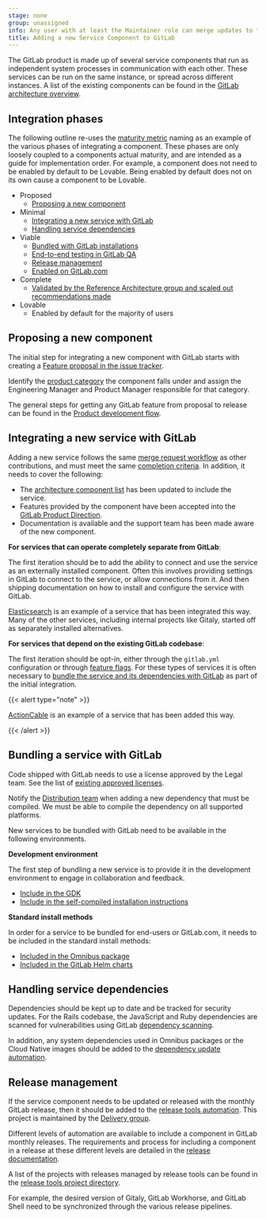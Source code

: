 ```yaml
---
stage: none
group: unassigned
info: Any user with at least the Maintainer role can merge updates to this content. For details, see https://docs.gitlab.com/development/development_processes/#development-guidelines-review.
title: Adding a new Service Component to GitLab
---
```


The GitLab product is made up of several service components that run as independent system processes in communication with each other. These services can be run on the same instance, or spread across different instances. A list of the existing components can be found in the [GitLab architecture overview](architecture.md).

## Integration phases

The following outline re-uses the [maturity metric](https://handbook.gitlab.com/handbook/product/ux/category-maturity/category-maturity-scorecards/) naming as an example of the various phases of integrating a component. These phases are only loosely coupled to a components actual maturity, and are intended as a guide for implementation order. For example, a component does not need to be enabled by default to be Lovable. Being enabled by default does not on its own cause a component to be Lovable.

- Proposed
  - [Proposing a new component](#proposing-a-new-component)
- Minimal
  - [Integrating a new service with GitLab](#integrating-a-new-service-with-gitlab)
  - [Handling service dependencies](#handling-service-dependencies)
- Viable
  - [Bundled with GitLab installations](#bundling-a-service-with-gitlab)
  - [End-to-end testing in GitLab QA](testing_guide/end_to_end/beginners_guide/_index.md)
  - [Release management](#release-management)
  - [Enabled on GitLab.com](feature_flags/controls.md#enabling-a-feature-for-gitlabcom)
- Complete
  - [Validated by the Reference Architecture group and scaled out recommendations made](https://handbook.gitlab.com/handbook/engineering/infrastructure/test-platform/self-managed-excellence/#reference-architectures)
- Lovable
  - Enabled by default for the majority of users

## Proposing a new component

The initial step for integrating a new component with GitLab starts with creating a [Feature proposal in the issue tracker](https://gitlab.com/gitlab-org/gitlab/-/issues/new?issuable_template=Feature%20proposal).

Identify the [product category](https://handbook.gitlab.com/handbook/product/categories/) the component falls under and assign the Engineering Manager and Product Manager responsible for that category.

The general steps for getting any GitLab feature from proposal to release can be found in the [Product development flow](https://handbook.gitlab.com/handbook/product-development-flow/).

## Integrating a new service with GitLab

Adding a new service follows the same [merge request workflow](contributing/merge_request_workflow.md) as other contributions, and must meet the same [completion criteria](contributing/merge_request_workflow.md#definition-of-done).
In addition, it needs to cover the following:

- The [architecture component list](architecture.md#component-list) has been updated to include the service.
- Features provided by the component have been accepted into the [GitLab Product Direction](https://about.gitlab.com/direction/).
- Documentation is available and the support team has been made aware of the new component.

**For services that can operate completely separate from GitLab**:

The first iteration should be to add the ability to connect and use the service as an externally installed component. Often this involves providing settings in GitLab to connect to the service, or allow connections from it. And then shipping documentation on how to install and configure the service with GitLab.

[Elasticsearch](../integration/advanced_search/elasticsearch.md#install-an-elasticsearch-or-aws-opensearch-cluster) is an example of a service that has been integrated this way. Many of the other services, including internal projects like Gitaly, started off as separately installed alternatives.

**For services that depend on the existing GitLab codebase**:

The first iteration should be opt-in, either through the `gitlab.yml` configuration or through [feature flags](feature_flags/_index.md). For these types of services it is often necessary to [bundle the service and its dependencies with GitLab](#bundling-a-service-with-gitlab) as part of the initial integration.

{{< alert type="note" >}}

[ActionCable](https://docs.gitlab.com/omnibus/settings/actioncable.html) is an example of a service that has been added this way.

{{< /alert >}}

## Bundling a service with GitLab

Code shipped with GitLab needs to use a license approved by the Legal team. See the list of [existing approved licenses](https://handbook.gitlab.com/handbook/engineering/open-source/#using-open-source-software).

Notify the [Distribution team](https://handbook.gitlab.com/handbook/engineering/infrastructure-platforms/gitlab-delivery/distribution/) when adding a new dependency that must be compiled. We must be able to compile the dependency on all supported platforms.

New services to be bundled with GitLab need to be available in the following environments.

**Development environment**

The first step of bundling a new service is to provide it in the development environment to engage in collaboration and feedback.

- [Include in the GDK](https://gitlab.com/gitlab-org/gitlab-development-kit)
- [Include in the self-compiled installation instructions](../install/self_compiled/_index.md)

**Standard install methods**

In order for a service to be bundled for end-users or GitLab.com, it needs to be included in the standard install methods:

- [Included in the Omnibus package](https://gitlab.com/gitlab-org/omnibus-gitlab)
- [Included in the GitLab Helm charts](https://gitlab.com/gitlab-org/charts/gitlab)

## Handling service dependencies

Dependencies should be kept up to date and be tracked for security updates. For the Rails codebase, the JavaScript and Ruby dependencies are
scanned for vulnerabilities using GitLab [dependency scanning](../user/application_security/dependency_scanning/_index.md).

In addition, any system dependencies used in Omnibus packages or the Cloud Native images should be added to the [dependency update automation](https://handbook.gitlab.com/handbook/engineering/infrastructure-platforms/gitlab-delivery/distribution/maintenance).

## Release management

If the service component needs to be updated or released with the monthly GitLab release, then it should be added to the [release tools automation](https://gitlab.com/gitlab-org/release-tools). This project is maintained by the [Delivery group](https://handbook.gitlab.com/handbook/engineering/infrastructure-platforms/gitlab-delivery/delivery/).

Different levels of automation are available to include a component in GitLab monthly releases. The requirements and process for including a component in a release at these different levels are detailed in the [release documentation](https://gitlab.com/gitlab-org/release/docs/-/tree/master/components).

A list of the projects with releases managed by release tools can be found in the [release tools project directory](https://gitlab.com/gitlab-org/release-tools/-/tree/master/lib/release_tools/project).

For example, the desired version of Gitaly, GitLab Workhorse, and GitLab Shell need to be synchronized through the various release pipelines.
